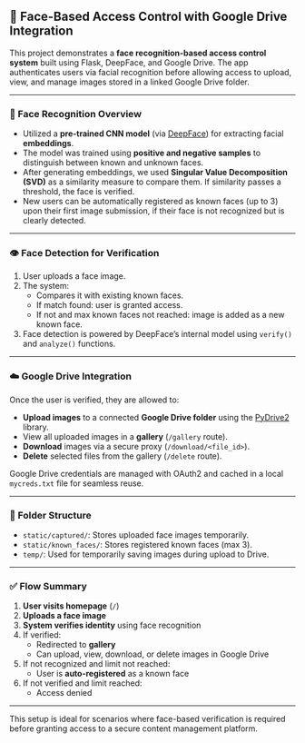 ## 🔐 Face-Based Access Control with Google Drive Integration

This project demonstrates a **face recognition-based access control system** built using Flask, DeepFace, and Google Drive. The app authenticates users via facial recognition before allowing access to upload, view, and manage images stored in a linked Google Drive folder.

---

### 🧠 Face Recognition Overview

- Utilized a **pre-trained CNN model** (via [DeepFace](https://github.com/serengil/deepface)) for extracting facial **embeddings**.
- The model was trained using **positive and negative samples** to distinguish between known and unknown faces.
- After generating embeddings, we used **Singular Value Decomposition (SVD)** as a similarity measure to compare them. If similarity passes a threshold, the face is verified.
- New users can be automatically registered as known faces (up to 3) upon their first image submission, if their face is not recognized but is clearly detected.

---

### 👁️ Face Detection for Verification

1. User uploads a face image.
2. The system:
   - Compares it with existing known faces.
   - If match found: user is granted access.
   - If not and max known faces not reached: image is added as a new known face.
3. Face detection is powered by DeepFace’s internal model using `verify()` and `analyze()` functions.

---

### ☁️ Google Drive Integration

Once the user is verified, they are allowed to:

- **Upload images** to a connected **Google Drive folder** using the [PyDrive2](https://github.com/iterative/PyDrive2) library.
- View all uploaded images in a **gallery** (`/gallery` route).
- **Download** images via a secure proxy (`/download/<file_id>`).
- **Delete** selected files from the gallery (`/delete` route).

Google Drive credentials are managed with OAuth2 and cached in a local `mycreds.txt` file for seamless reuse.

---

### 📂 Folder Structure

- `static/captured/`: Stores uploaded face images temporarily.
- `static/known_faces/`: Stores registered known faces (max 3).
- `temp/`: Used for temporarily saving images during upload to Drive.

---

### ✅ Flow Summary

1. **User visits homepage** (`/`)
2. **Uploads a face image**
3. **System verifies identity** using face recognition
4. If verified:
   - Redirected to **gallery**
   - Can upload, view, download, or delete images in Google Drive
5. If not recognized and limit not reached:
   - User is **auto-registered** as a known face
6. If not verified and limit reached:
   - Access denied

---

This setup is ideal for scenarios where face-based verification is required before granting access to a secure content management platform.

